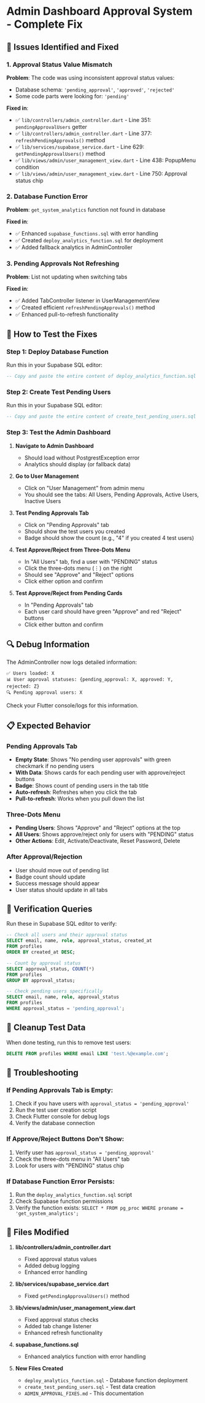 # Admin Dashboard Approval System - Complete Fix

## 🐛 Issues Identified and Fixed

### 1. **Approval Status Value Mismatch**
**Problem**: The code was using inconsistent approval status values:
- Database schema: `'pending_approval'`, `'approved'`, `'rejected'`
- Some code parts were looking for: `'pending'`

**Fixed in**:
- ✅ `lib/controllers/admin_controller.dart` - Line 351: `pendingApprovalUsers` getter
- ✅ `lib/controllers/admin_controller.dart` - Line 377: `refreshPendingApprovals()` method
- ✅ `lib/services/supabase_service.dart` - Line 629: `getPendingApprovalUsers()` method
- ✅ `lib/views/admin/user_management_view.dart` - Line 438: PopupMenu condition
- ✅ `lib/views/admin/user_management_view.dart` - Line 750: Approval status chip

### 2. **Database Function Error**
**Problem**: `get_system_analytics` function not found in database

**Fixed in**:
- ✅ Enhanced `supabase_functions.sql` with error handling
- ✅ Created `deploy_analytics_function.sql` for deployment
- ✅ Added fallback analytics in AdminController

### 3. **Pending Approvals Not Refreshing**
**Problem**: List not updating when switching tabs

**Fixed in**:
- ✅ Added TabController listener in UserManagementView
- ✅ Created efficient `refreshPendingApprovals()` method
- ✅ Enhanced pull-to-refresh functionality

## 🚀 How to Test the Fixes

### Step 1: Deploy Database Function
Run this in your Supabase SQL editor:
```sql
-- Copy and paste the entire content of deploy_analytics_function.sql
```

### Step 2: Create Test Pending Users
Run this in your Supabase SQL editor:
```sql
-- Copy and paste the entire content of create_test_pending_users.sql
```

### Step 3: Test the Admin Dashboard
1. **Navigate to Admin Dashboard**
   - Should load without PostgrestException error
   - Analytics should display (or fallback data)

2. **Go to User Management**
   - Click on "User Management" from admin menu
   - You should see the tabs: All Users, Pending Approvals, Active Users, Inactive Users

3. **Test Pending Approvals Tab**
   - Click on "Pending Approvals" tab
   - Should show the test users you created
   - Badge should show the count (e.g., "4" if you created 4 test users)

4. **Test Approve/Reject from Three-Dots Menu**
   - In "All Users" tab, find a user with "PENDING" status
   - Click the three-dots menu (⋮) on the right
   - Should see "Approve" and "Reject" options
   - Click either option and confirm

5. **Test Approve/Reject from Pending Cards**
   - In "Pending Approvals" tab
   - Each user card should have green "Approve" and red "Reject" buttons
   - Click either button and confirm

## 🔍 Debug Information

The AdminController now logs detailed information:
```
✅ Users loaded: X
📊 User approval statuses: {pending_approval: X, approved: Y, rejected: Z}
🔍 Pending approval users: X
```

Check your Flutter console/logs for this information.

## 📋 Expected Behavior

### Pending Approvals Tab
- **Empty State**: Shows "No pending user approvals" with green checkmark if no pending users
- **With Data**: Shows cards for each pending user with approve/reject buttons
- **Badge**: Shows count of pending users in the tab title
- **Auto-refresh**: Refreshes when you click the tab
- **Pull-to-refresh**: Works when you pull down the list

### Three-Dots Menu
- **Pending Users**: Shows "Approve" and "Reject" options at the top
- **All Users**: Shows approve/reject only for users with "PENDING" status
- **Other Actions**: Edit, Activate/Deactivate, Reset Password, Delete

### After Approval/Rejection
- User should move out of pending list
- Badge count should update
- Success message should appear
- User status should update in all tabs

## 🧪 Verification Queries

Run these in Supabase SQL editor to verify:

```sql
-- Check all users and their approval status
SELECT email, name, role, approval_status, created_at 
FROM profiles 
ORDER BY created_at DESC;

-- Count by approval status
SELECT approval_status, COUNT(*) 
FROM profiles 
GROUP BY approval_status;

-- Check pending users specifically
SELECT email, name, role, approval_status 
FROM profiles 
WHERE approval_status = 'pending_approval';
```

## 🧹 Cleanup Test Data

When done testing, run this to remove test users:
```sql
DELETE FROM profiles WHERE email LIKE 'test.%@example.com';
```

## 🔧 Troubleshooting

### If Pending Approvals Tab is Empty:
1. Check if you have users with `approval_status = 'pending_approval'`
2. Run the test user creation script
3. Check Flutter console for debug logs
4. Verify the database connection

### If Approve/Reject Buttons Don't Show:
1. Verify user has `approval_status = 'pending_approval'`
2. Check the three-dots menu in "All Users" tab
3. Look for users with "PENDING" status chip

### If Database Function Error Persists:
1. Run the `deploy_analytics_function.sql` script
2. Check Supabase function permissions
3. Verify the function exists: `SELECT * FROM pg_proc WHERE proname = 'get_system_analytics';`

## 📝 Files Modified

1. **lib/controllers/admin_controller.dart**
   - Fixed approval status values
   - Added debug logging
   - Enhanced error handling

2. **lib/services/supabase_service.dart**
   - Fixed `getPendingApprovalUsers()` method

3. **lib/views/admin/user_management_view.dart**
   - Fixed approval status checks
   - Added tab change listener
   - Enhanced refresh functionality

4. **supabase_functions.sql**
   - Enhanced analytics function with error handling

5. **New Files Created**
   - `deploy_analytics_function.sql` - Database function deployment
   - `create_test_pending_users.sql` - Test data creation
   - `ADMIN_APPROVAL_FIXES.md` - This documentation
